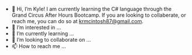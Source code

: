 - 👋 Hi, I’m Kyle! I am currently learning the C# language through the Grand Circus After Hours Bootcamp. If you are looking to collaberate, or reach me, you can do so at krmcintosh87@gmail.com. 
- 👀 I’m interested in ...
- 🌱 I’m currently learning ...
- 💞️ I’m looking to collaborate on ...
- 📫 How to reach me ...

<!---
MortalAmongGods/MortalAmongGods is a ✨ special ✨ repository because its `README.md` (this file) appears on your GitHub profile.
You can click the Preview link to take a look at your changes.
--->
